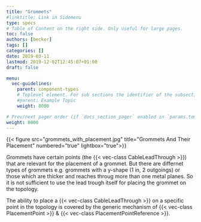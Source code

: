 ```yaml
---
title: "Grommets"
#linktitle: Link in Sidemenu
type: specs
# Table of Content on the right side. Only useful for large pages.
toc: false
authors: [becker]
tags: []
categories: []
date: 2019-03-11
lastmod: 2019-12-02T12:45:07+01:00
draft: false

menu:
  vec-guidelines:
    parent: component-types
    # Toplevel element. For sub sections the identifier of the subsection
    #parent: Example Topic
    weight: 8000

# Prev/next pager order (if `docs_section_pager` enabled in `params.toml`)
weight: 8000
---
```

{{< figure src="grommets_with_placement.jpg" title="Grommets And Their Placement" numbered="true" lightbox="true">}}

Grommets have certain points (the {{< vec-class CableLeadThrough >}}) that are relevant for the placement of a grommet. But there are differnet types of grommets e.g. grommets with a y-shape (1 in, 2 outgoings) or those which are thicker and reaches throug more than one metal planes. So it is not sufficient to use the lead trough itself for placing the grommet on the topology.

The ability to place a {{< vec-class CableLeadThrough >}} on a specific point in the topology is covered by the generic mechanism of {{< vec-class PlacementPoint >}} & {{< vec-class PlacementPointReference >}}.

